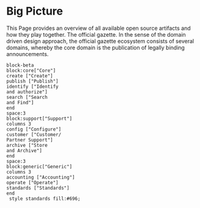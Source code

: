 # Big Picture
This Page provides an overview of all available open source artifacts and how they play together. The official gazette. In the sense of the domain driven design approach, the official gazette ecosystem consists of several domains, whereby the core domain is the publication of legally binding announcements.

```mermaid
block-beta
block:core["Core"]
create ["Create"]
publish ["Publish"]
identify ["Identify
and authorize"]
search ["Search
and Find"]
end
space:3
block:support["Support"]
columns 3
config ["Configure"]
customer ["Customer/
Partner Support"]
archive ["Store
and Archive"]
end
space:3
block:generic["Generic"]
columns 3
accounting ["Accounting"]
operate ["Operate"]
standards ["Standards"]
end
 style standards fill:#696;
```
